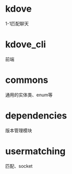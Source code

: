 # kdove
1-1匹配聊天
# kdove_cli
前端
# commons
通用的实体类、enum等
# dependencies
版本管理模块
# usermatching
匹配、socket
